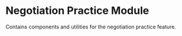 
# Negotiation Practice Module

Contains components and utilities for the negotiation practice feature.
